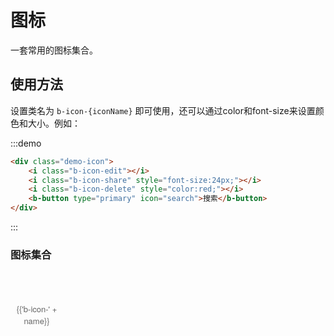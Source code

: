 <script>
  var iconList = require('src/utils/icon.json');

  export default {
    data() {
      return {
        icons: iconList
      };
    }
  }
</script>
<style lang="less">
  @import '../../../src/less/var';
  .demo-icon {
    i {
        margin: 0 20px;
    }
    button i{
        margin: 0;
    }
    .icon-list {
        overflow: hidden;
        list-style: none;
        padding: 0;
        border: @border-base;
        border-radius: @radius-base;
      }
      .icon-list li {
        float: left;
        width: 16.66%;
        text-align: center;
        height: 120px;
        line-height: 120px;
        color: #666;
        font-size: 13px;
        transition: color .15s linear;

        border-right: @border-base;
        border-bottom: @border-base;
        margin-right: -@border-base-size;
        margin-bottom: -@border-base-size;
        text-align: center;
      }
      .icon-list li span {
          display: inline-block;
          line-height: normal;
          vertical-align: middle;
          font-family: 'Helvetica Neue',Helvetica,'PingFang SC','Hiragino Sans GB','Microsoft YaHei',SimSun,sans-serif;
          color: @color-help;
        }
      .icon-list li  i {
          display: block;
          font-size: 24px;
          margin-bottom: 15px;
          color: @color-help;
        }
  }
</style>
# 图标

一套常用的图标集合。

## 使用方法

设置类名为 `b-icon-{iconName}` 即可使用，还可以通过color和font-size来设置颜色和大小。例如：

:::demo
```html
<div class="demo-icon">
    <i class="b-icon-edit"></i>
    <i class="b-icon-share" style="font-size:24px;"></i>
    <i class="b-icon-delete" style="color:red;"></i>
    <b-button type="primary" icon="search">搜索</b-button>
</div>

```
:::

### 图标集合
<div class="demo-icon">
    <ul class="icon-list">
      <li v-for="name in icons">
        <span>
          <i :class="'b-icon-' + name"></i>
          {{'b-icon-' + name}}
        </span>
      </li>
    </ul>
</div>
